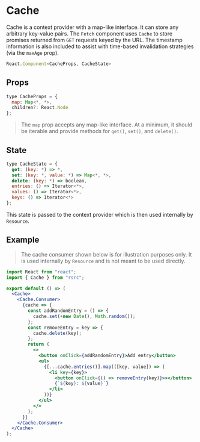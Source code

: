 # Cache

Cache is a context provider with a map-like interface. It can store any
arbitrary key-value pairs. The `Fetch` component uses `Cache` to store promises
returned from `GET` requests keyed by the URL. The timestamp information is
also included to assist with time-based invalidation strategies (via the
`maxAge` prop).

```jsx
React.Component<CacheProps, CacheState>
```

## Props

```jsx
type CacheProps = {
  map: Map<*, *>,
  children?: React.Node
};
```

> The `map` prop accepts any map-like interface. At a minimum, it should be
> iterable and provide methods for `get()`, `set()`, and `delete()`.

## State

```jsx
type CacheState = {
  get: (key: *) => *,
  set: (key: *, value: *) => Map<*, *>,
  delete: (key: *) => boolean,
  entries: () => Iterator<*>,
  values: () => Iterator<*>,
  keys: () => Iterator<*>
};
```

This state is passed to the context provider which is then used internally by
`Resource`.

## Example

> The cache consumer shown below is for illustration purposes only. It is used
> internally by `Resource` and is not meant to be used directly.

```jsx
import React from "react";
import { Cache } from "rsrc";

export default () => (
  <Cache>
    <Cache.Consumer>
      {cache => {
        const addRandomEntry = () => {
          cache.set(+new Date(), Math.random());
        };
        const removeEntry = key => {
          cache.delete(key);
        };
        return (
          <>
            <button onClick={addRandomEntry}>Add entry</button>
            <ul>
              {[...cache.entries()].map(([key, value]) => (
                <li key={key}>
                  <button onClick={() => removeEntry(key)}>×</button>
                  {`${key}: ${value}`}
                </li>
              ))}
            </ul>
          </>
        );
      }}
    </Cache.Consumer>
  </Cache>
);
```
